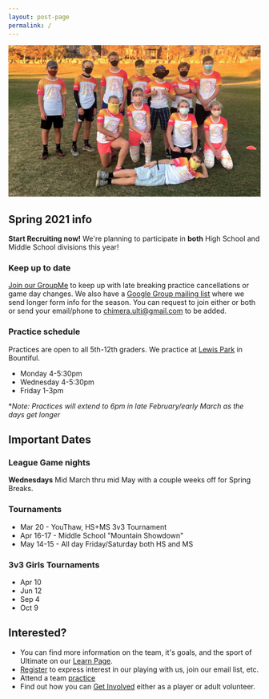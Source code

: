 ```yaml
---
layout: post-page
permalink: /
---
```


![Team Photo](/images/team.jpg)

## Spring 2021 info

**Start Recruiting now!** We're planning to participate in **both** High School and Middle School divisions this year!

### Keep up to date
[Join our GroupMe](https://groupme.com/join_group/66219801/GtwmbgO3) to keep up with late breaking practice cancellations or game day changes. We also have a [Google Group mailing list](https://groups.google.com/u/1/g/bountiful-ultimate) where we send longer form info for the season. You can request to join either or both or send your email/phone to [chimera.ulti@gmail.com](mailto:chimera.ulti@gmail.com) to be added.


### Practice schedule
Practices are open to all 5th-12th graders. We practice at [Lewis Park](https://goo.gl/maps/yHBn8AxMc3rVmngMA) in Bountiful.
* Monday 4-5:30pm
* Wednesday 4-5:30pm
* Friday 1-3pm

**Note: Practices will extend to 6pm in late February/early March as the days get longer*

## Important Dates

### League Game nights
**Wednesdays** Mid March thru mid May with a couple weeks off for Spring Breaks.

### Tournaments
* Mar 20 - YouThaw, HS+MS 3v3 Tournament
* Apr 16-17 - Middle School "Mountain Showdown"
* May 14-15 - All day Friday/Saturday both HS and MS

### 3v3 Girls Tournaments
* Apr 10
* Jun 12
* Sep 4
* Oct 9

## Interested?
* You can find more information on the team, it's goals, and the sport of Ultimate on our [Learn Page](/learn).
* [Register](/sign-up) to express interest in our playing with us, join our email list, etc.
* Attend a team [practice](/practice)
* Find out how you can [Get Involved](/get-involved) either as a player or adult volunteer.
